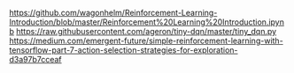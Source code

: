 https://github.com/wagonhelm/Reinforcement-Learning-Introduction/blob/master/Reinforcement%20Learning%20Introduction.ipynb
https://raw.githubusercontent.com/ageron/tiny-dqn/master/tiny_dqn.py
https://medium.com/emergent-future/simple-reinforcement-learning-with-tensorflow-part-7-action-selection-strategies-for-exploration-d3a97b7cceaf

